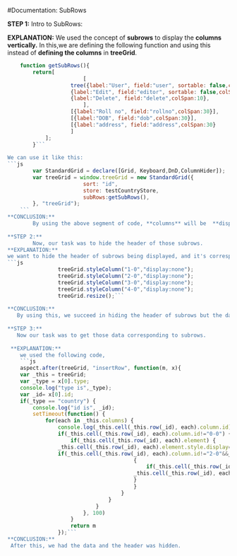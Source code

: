 #Documentation: SubRows

**STEP 1:**
 Intro to SubRows:
 
**EXPLANATION:**
We used the concept of **subrows** to display the **columns vertically.**
In this,we are defining the following  function and using this instead of **defining the columns** in **treeGrid**.
```js
	function getSubRows(){
		return[
						[
					tree({label:"User", field:"user", sortable: false,colSpan:10}),
					{label:"Edit", field:"editor", sortable: false,colSpan:10},
					{label:"Delete", field:"delete",colSpan:10},
						], 
					[{label:"Roll no", field:"rollno",colSpan:30}],
					[{label:"DOB", field:"dob",colSpan:30}],
					[{label:"address", field:"address",colSpan:30}
					]
			];
		}```		
			
We can use it like this:
```js
		var StandardGrid = declare([Grid, Keyboard,DnD,ColumnHider]);	
		var treeGrid = window.treeGrid = new StandardGrid({
						sort: "id",
						store: testCountryStore,
						subRows:getSubRows(),
		}, "treeGrid");
	```
**CONCLUSION:**
		By using the above segment of code, **columns** will be  **displayed vertically** instead of horizontally along with it's corresponding data.
	
**STEP 2:**
		Now, our task was to hide the header of those subrows.
**EXPLANATION:**
we want to hide the header of subrows being displayed, and it's corresponding data will be displayed on click of parent node.
```js
				treeGrid.styleColumn("1-0","display:none");
				treeGrid.styleColumn("2-0","display:none");
				treeGrid.styleColumn("3-0","display:none");
				treeGrid.styleColumn("4-0","display:none");								
				treeGrid.resize();```
				                                                                                    
**CONCLUSION:**
   By using this, we succeed in hiding the header of subrows but the data corresponding to those subrows was not visible, that we didn't want to do.
   
**STEP 3:**
   Now our task was to get those data corresponding to subrows.
   
 **EXPLANATION:**
    we used the following code,
    ```js
    aspect.after(treeGrid, "insertRow", function(m, x){
	var _this = treeGrid;
	var _type = x[0].type;
	console.log("type is",_type);
	var _id= x[0].id;
	if(_type == "country") {
		console.log("id is", _id);
		setTimeout(function() {
			for(each in _this.columns) {
				console.log(_this.cell(_this.row(_id), each).column.id)
				if(_this.cell(_this.row(_id), each).column.id!="0-0") {
					if(_this.cell(_this.row(_id), each).element) {
				_this.cell(_this.row(_id), each).element.style.display="table-cell";
				if(_this.cell(_this.row(_id), each).column.id!="2-0"&&_this.cell(_this.row(_id), each).column.id!="1-0"&&_this.cell(_this.row(_id), each).column.id!="3-0"&&_this.cell(_this.row(_id), each).column.id!="4-0")
										{
											if(_this.cell(_this.row(_id), each).element) {
										_this.cell(_this.row(_id), each).element.remove();
										}
										}
									}
								}
							}
						}, 100)
					}
					return m
				});```     
**CONCLUSION:**
 After this, we had the data and the header was hidden.
     